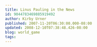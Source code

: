```yaml
---
title: Linus Pauling in the News
id: 9044783469885919492
author: Kirby Urner
published: 2007-11-20T06:30:00.000-08:00
updated: 2008-12-10T07:38:48.426-08:00
blog: world_game
tags: 
---
```


